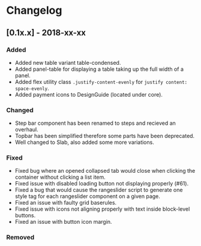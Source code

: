 # Changelog

## [0.1x.x] - 2018-xx-xx

### Added

- Added new table variant table-condensed.
- Added panel-table for displaying a table taking up the full width of a panel.
- Added flex utility class `.justify-content-evenly` for `justify content: space-evenly`.
- Added payment icons to DesignGuide (located under core).

### Changed

- Step bar component has been renamed to steps and recieved an overhaul.
- Topbar has been simplified therefore some parts have been deprecated.
- Well changed to Slab, also added some more variations.

### Fixed

- Fixed bug where an opened collapsed tab would close when clicking the container without clicking a list item.
- Fixed issue with disabled loading button not displaying properly (#61).
- Fixed a bug that would cause the rangeslider script to generate one style tag for each rangeslider component on a given page.
- Fixed an issue with faulty grid baserules.
- Fixed issue with icons not aligning properly with text inside block-level buttons.
- Fixed an issue with button icon margin.

### Removed
